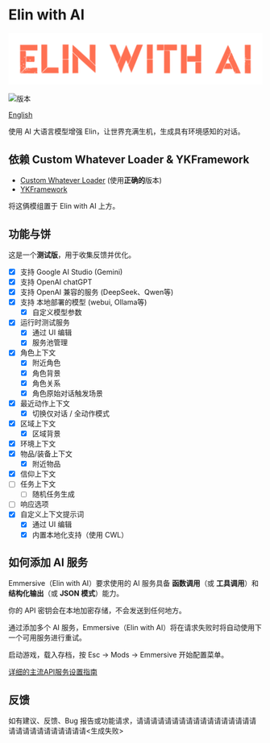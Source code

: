# Elin with AI

![](./assets/Em_banner.png)

![版本](https://img.shields.io/badge/Version-Beta%20Testing-R?style=flat\&labelColor=red\&color=blue)

[English](./README.md)

使用 AI 大语言模型增强 Elin，让世界充满生机，生成具有环境感知的对话。

## 依赖 Custom Whatever Loader & YKFramework

* [Custom Whatever Loader](https://steamcommunity.com/sharedfiles/filedetails/?id=3370512305) (使用**正确的**版本)
* [YKFramework](https://steamcommunity.com/sharedfiles/filedetails/?id=3400020753)

将这俩模组置于 Elin with AI 上方。

## 功能与饼

这是一个**测试版**，用于收集反馈并优化。

* [x] 支持 Google AI Studio (Gemini)
* [x] 支持 OpenAI chatGPT
* [x] 支持 OpenAI 兼容的服务 (DeepSeek、Qwen等)
* [x] 支持 本地部署的模型 (webui, Ollama等)
    * [x] 自定义模型参数
* [x] 运行时测试服务
    * [x] 通过 UI 编辑
    * [x] 服务池管理
* [x] 角色上下文
    * [x] 附近角色
    * [x] 角色背景
    * [x] 角色关系
    * [x] 角色原始对话触发场景
* [x] 最近动作上下文
    * [x] 切换仅对话 / 全动作模式
* [x] 区域上下文
    * [x] 区域背景
* [x] 环境上下文
* [x] 物品/装备上下文
    * [x] 附近物品
* [x] 信仰上下文
* [ ] 任务上下文
    * [ ] 随机任务生成
* [ ] 响应选项
* [x] 自定义上下文提示词
    * [x] 通过 UI 编辑
    * [x] 内置本地化支持（使用 CWL）

## 如何添加 AI 服务

Emmersive（Elin with AI）要求使用的 AI 服务具备 **函数调用**（或 **工具调用**）和 **结构化输出**（或 **JSON 模式**）能力。

你的 API 密钥会在本地加密存储，不会发送到任何地方。

通过添加多个 AI 服务，Emmersive（Elin with AI）将在请求失败时将自动使用下一个可用服务进行重试。

启动游戏，载入存档，按 Esc → Mods → Emmersive 开始配置菜单。

[详细的主流API服务设置指南](https://elin-modding-resources.github.io/Elin.Docs/articles/100_Mod%20Documentation/Emmersive/API_Setup.CN)

## 反馈

如有建议、反馈、Bug 报告或功能请求，请请请请请请请请请请请请请请请请请请请请请请请请请请请请<生成失败>
